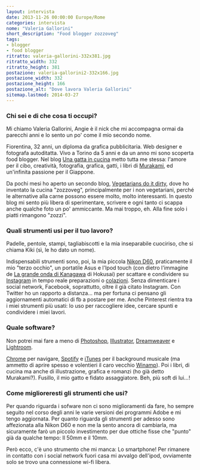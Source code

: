 ```yaml
---
layout: intervista
date: 2013-11-26 00:00:00 Europe/Rome
categories: intervista
nome: "Valeria Gallorini"
short_description: "Food blogger zozzoveg"
tags:
- blogger
- food blogger
ritratto: valeria-gallorini-332x381.jpg
ritratto_width: 332
ritratto_height: 381
postazione: valeria-gallorini2-332x166.jpg
postazione_width: 332
postazione_height: 166
postazione_alt: "Dove lavora Valeria Gallorini"
sitemap.lastmod: 2014-03-27
---
```

### Chi sei e di che cosa ti occupi?
Mi chiamo Valeria Gallorini, Angie è il nick che mi accompagna ormai da parecchi anni e lo sento un po' come il mio secondo nome.

Fiorentina, 32 anni, un diploma da grafica pubblicitaria. Web designer e fotografa autoditatta. Vivo a Torino da 5 anni e da un anno mi sono scoperta food blogger. Nel blog [Una gatta in cucina][blog] metto tutta me stessa: l'amore per il cibo, creatività, fotografia, grafica, gatti, i libri di [Murakami][murakami], ed un'infinita passione per il Giappone.

Da pochi mesi ho aperto un secondo blog, [Vegetarians do it dirty][zozzoveg], dove ho inventato la cucina "zozzoveg", principalmente per i non vegetariani, perché le alternative alla carne possono essere molto, molto interessanti. In questo blog mi sento più libera di sperimentare, scrivere e ogni tanto ci scappa anche qualche foto un po' ammiccante. Ma mai troppo, eh. Alla fine solo i piatti rimangono "zozzi".

### Quali strumenti usi per il tuo lavoro?
Padelle, pentole, stampi, tagliabiscotti e la mia inseparabile cuociriso, che si chiama Kiki (sì, le ho dato un nome).

Indispensabili strumenti sono, poi, la mia piccola [Nikon D60][d60], praticamente il mio "terzo occhio", un portatile Asus e l'Ipod touch (con dietro l'immagine de [La grande onda di Kanagawa][1] di Hokusai) per scattare e condividere su [Instagram][instagram] in tempo reale preparazioni o [colazioni][tumblr]. Senza dimenticare i social network, Facebook, soprattutto, oltre il già citato Instagram. Con Twitter ho un rapporto a distanza... ma per fortuna ci pensano gli aggiornamenti automatici di fb a postare per me. Anche Pinterest rientra tra i miei strumenti più usati: lo uso per raccogliere idee, cercare spunti e condividere i miei lavori.

### Quale software?
Non potrei mai fare a meno di [Photoshop][ps], [Illustrator][il], [Dreamweaver][dw] e [Lightroom][lr].

[Chrome][chrome] per navigare, [Spotify][spotify] e [iTunes][itunes] per il background musicale (ma ammetto di aprire spesso e volentieri il caro vecchio [Winamp][winamp]). Poi i libri, di cucina ma anche di illustrazione, grafica e romanzi (ho già detto Murakami?). Fusillo, il mio gatto e fidato assaggiatore. Beh, più soft di lui...!

### Come miglioreresti gli strumenti che usi?
Per quando riguarda i sofware non ci sono miglioramenti da fare, ho sempre seguito nel corso degli anni le varie versioni dei programmi Adobe e mi tengo aggiornata. Per quanto riguarda gli strumenti per adesso sono affezionata alla Nikon D60 e non me la sento ancora di cambiarla, ma sicuramente farò un piccolo investimento per due ottiche fisse che "punto" già da qualche tempo: Il 50mm e il 10mm.

Però ecco, c'è uno strumento che mi manca: Lo smartphone! Per rimanere in contatto con i social network fuori casa mi avvalgo dell'ipod, ovviamente solo se trovo una connessione wi-fi libera.


[1]: http://it.wikipedia.org/wiki/La_grande_onda_di_Kanagawa "Wikipedia: La Grande Onda di Kanagawa"
[blog]: http://unagattaincucina.blogspot.it "Una gatta in cucina, food blog"
[instagram]: http://instagram.com/laangie "Angie su Instagram"
[tumblr]: http://angiesbreakfasts.tumblr.com "Angie's Breakfasts su Tumblr"
[murakami]: http://www.harukimurakami.it "Sito italiano dedicato a Haruki Murakami"
[zozzoveg]: http://vegetariansdoitdirty.blogspot.it "Vegetarians do it dirty, food blog"
[d60]: http://www.kenrockwell.com/nikon/d60.htm "KenRockwell.com: Nikon D60"
[ps]: http://www.adobe.com/it/products/photoshop.html‎ "Adobe Photoshop"
[il]: http://www.adobe.com/it/products/illustrator.html‎ "Adobe Illustrator"
[dw]: http://www.adobe.com/it/products/dreamweaver.html "Adobe Dreamweaver"
[lr]: http://www.adobe.com/it/products/photoshop-lightroom.html "Adobe Photoshop Lightroom"
[chrome]: http://www.google.com/chrome "Google Chrome"
[spotify]: https://www.spotify.com/it/‎ "Spotify: musica in streaming."
[itunes]: http://www.apple.com/it/itunes/ "iTunes: collezione multimediale da Apple."
[winamp]: http://www.winamp.com/ "it really whips the llama's ass!"
